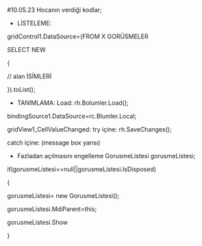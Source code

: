 #10.05.23 Hocanın verdiği kodlar;

- LİSTELEME:

gridControl1.DataSource=(FROM X GORÜSMELER 

SELECT NEW 

{

// alan İSİMLERİ

}).toList();


- TANIMLAMA:
Load:
 rh.Bolumler.Load();
 
bindingSource1.DataSource=rc.Blumler.Local;


 gridView1_CellValueChanged:
try içine: rh.SaveChanges();

catch içine: (message box yarısı)

- Fazladan açılmasını engelleme
GorusmeListesi gorusmeListesi;

if(gorusmeListesi==null||gorusmeListesi.IsDisposed)

{

gorusmeListesi= new GorusmeListesi();

gorusmeListesi.MdiParent=this;

gorusmeListesi.Show

}
